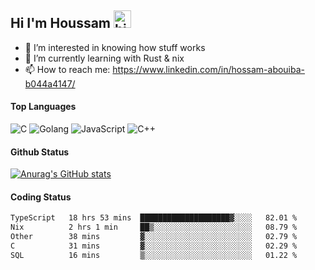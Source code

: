 ## Hi I'm Houssam <img src="https://user-images.githubusercontent.com/1303154/88677602-1635ba80-d120-11ea-84d8-d263ba5fc3c0.gif" width="28px" alt="hi">

- 👀 I’m interested in knowing how stuff works
- 🔭 I’m currently learning with Rust & nix
- 📫 How to reach me: https://www.linkedin.com/in/hossam-abouiba-b044a4147/

#### Top Languages

![C](https://img.shields.io/badge/c-%2300599C.svg?style=for-the-badge&logo=c&logoColor=white)
![Golang](https://img.shields.io/badge/go-blue?style=for-the-badge&logo=Goland)
![JavaScript](https://img.shields.io/badge/javascript-%23323330.svg?style=for-the-badge&logo=javascript&logoColor=%23F7DF1E)
![C++](https://img.shields.io/badge/C%2B%2B-blue?style=for-the-badge&logo=C%2B%2B)


#### Github Status
[![Anurag's GitHub stats](https://github-readme-stats.vercel.app/api?username=0xhoussam&theme=tokyonight)](https://github.com/anuraghazra/github-readme-stats)

#### Coding Status
<!--START_SECTION:waka-->

```txt
TypeScript   18 hrs 53 mins  ████████████████████▓░░░░   82.01 %
Nix          2 hrs 1 min     ██▒░░░░░░░░░░░░░░░░░░░░░░   08.79 %
Other        38 mins         ▓░░░░░░░░░░░░░░░░░░░░░░░░   02.79 %
C            31 mins         ▓░░░░░░░░░░░░░░░░░░░░░░░░   02.29 %
SQL          16 mins         ▒░░░░░░░░░░░░░░░░░░░░░░░░   01.22 %
```

<!--END_SECTION:waka-->
